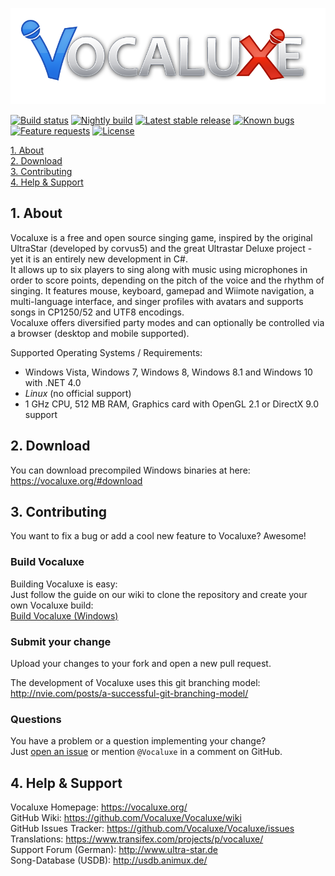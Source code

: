 ![Vocaluxe Logo](https://raw.githubusercontent.com/Vocaluxe/Vocaluxe/develop/Output/Graphics/Logo.png)  

[![Build status](https://ci.appveyor.com/api/projects/status/y9ylgebv14i7usxx/branch/develop?svg=true)](https://ci.appveyor.com/project/VocaluxeBuildBot/vocaluxe/branch/develop)
[![Nightly build](https://img.shields.io/badge/nightly%20build-latest-blue.svg)](https://vocaluxe.org/#download)
[![Latest stable release](https://img.shields.io/github/release/vocaluxe/Vocaluxe.svg?label=stable%20release)](https://vocaluxe.org/#download)
[![Known bugs](https://img.shields.io/github/issues-raw/vocaluxe/vocaluxe/bug.svg?label=known%20bugs)](https://github.com/Vocaluxe/Vocaluxe/labels/bug)
[![Feature requests](https://img.shields.io/github/issues-raw/vocaluxe/vocaluxe/feature%20request.svg?label=feature%20requests&colorB=007ec6)](https://github.com/Vocaluxe/Vocaluxe/labels/feature%20request)
[![License](https://img.shields.io/badge/licence-GPLv3-blue.svg)](https://github.com/Vocaluxe/Vocaluxe/blob/develop/LICENSE.txt)  

[1. About](#1-about)                     
[2. Download](#2-download)                     
[3. Contributing](#3-contributing)        
[4. Help & Support](#4-help--support)

## 1. About
Vocaluxe is a free and open source singing game, inspired by the original UltraStar (developed by corvus5) and the great Ultrastar Deluxe project - yet it is an entirely new development in C#.   
It allows up to six players to sing along with music using microphones in order to score points, depending on the pitch of the voice and the rhythm of singing.
It features mouse, keyboard, gamepad and Wiimote navigation, a multi-language interface, and singer profiles with avatars and supports songs in CP1250/52 and UTF8 encodings.   
Vocaluxe offers diversified party modes and can optionally be controlled via a browser (desktop and mobile supported).

Supported Operating Systems / Requirements:
- Windows Vista, Windows 7, Windows 8, Windows 8.1 and Windows 10 with .NET 4.0
- *Linux* (no official support)
- 1 GHz CPU, 512 MB RAM, Graphics card with OpenGL 2.1 or DirectX 9.0 support


## 2. Download                
You can download precompiled Windows binaries at here:
https://vocaluxe.org/#download

## 3. Contributing
You want to fix a bug or add a cool new feature to Vocaluxe? Awesome!

### Build Vocaluxe
Building Vocaluxe is easy:   
Just follow the guide on our wiki to clone the repository and create your own Vocaluxe build:   
[Build Vocaluxe (Windows)](https://github.com/Vocaluxe/Vocaluxe/wiki/HowTo:-Build-Vocaluxe-(Windows))

### Submit your change
Upload your changes to your fork and open a new pull request.

The development of Vocaluxe uses this git branching model:   
http://nvie.com/posts/a-successful-git-branching-model/

### Questions
You have a problem or a question implementing your change?   
Just [open an issue](https://github.com/Vocaluxe/Vocaluxe/issues/new) or mention `@Vocaluxe` in a comment on GitHub.

## 4. Help & Support
Vocaluxe Homepage: https://vocaluxe.org/  
GitHub Wiki:			https://github.com/Vocaluxe/Vocaluxe/wiki   
GitHub Issues Tracker:	https://github.com/Vocaluxe/Vocaluxe/issues   
Translations:			https://www.transifex.com/projects/p/vocaluxe/   
Support Forum (German):	http://www.ultra-star.de   
Song-Database (USDB):	http://usdb.animux.de/
